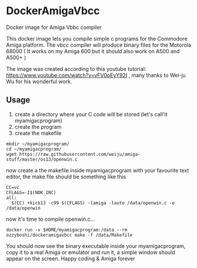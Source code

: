 # DockerAmigaVbcc
Docker image for Amiga Vbbc compiler

This docker image lets you compile simple c programs for the Commodore Amiga platform.
The vbcc compiler will produce binary files for the Motorola 68000 ( It works on my Amiga 600 but it should also work on A500 and A500+ )

The image was created according to this youtube tutorial:  https://www.youtube.com/watch?v=vFV0oEyY92I , many thanks to Wei-ju Wu for his wonderful work.

## Usage
1. create a directory where your C code will be stored (let's call'it myamigacprogram)
2. create the program
3. create the makefile

```
mkdir ~/myamigacprogram/
cd ~/myamigacprogram/
wget https://raw.githubusercontent.com/weiju/amiga-stuff/master/os13/openwin.c
```


now create a the makefile inside myamigacprogram with your favourite text editor, the make file should be something like this

```
CC=vc
CFLAGS=-I$(NDK_INC)
all:
  $(CC) +kick13 -c99 $(CFLAGS) -lamiga -lauto /data/openwin.c -o /data/openwin
```
    
now it's time to compile openwin.c...

```
docker run -v $HOME/myamigacprogram:/data --rm  ozzyboshi/dockeramigavbcc make -f /data/Makefile
```
   
You should now see the binary executable inside your myamigacprogram, copy it to a real Amiga or emulator and run it, a simple window should appear on the screen.
Happy coding & Amiga forever



  
